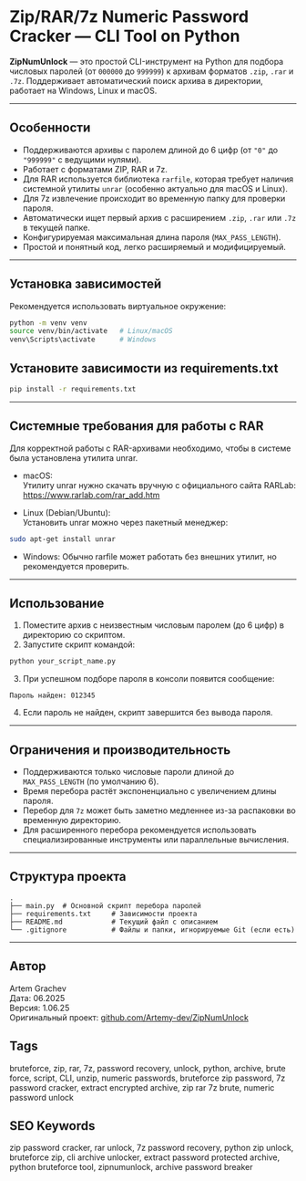 # Zip/RAR/7z Numeric Password Cracker — CLI Tool on Python

**ZipNumUnlock** — это простой CLI-инструмент на Python для подбора числовых паролей (от `000000` до `999999`) к архивам форматов `.zip`, `.rar` и `.7z`. Поддерживает автоматический поиск архива в директории, работает на Windows, Linux и macOS.

---

## Особенности

- Поддерживаются архивы с паролем длиной до 6 цифр (от `"0"` до `"999999"` с ведущими нулями).
- Работает с форматами ZIP, RAR и 7z.
- Для RAR используется библиотека `rarfile`, которая требует наличия системной утилиты `unrar` (особенно актуально для macOS и Linux).
- Для 7z извлечение происходит во временную папку для проверки пароля.
- Автоматически ищет первый архив с расширением `.zip`, `.rar` или `.7z` в текущей папке.
- Конфигурируемая максимальная длина пароля (`MAX_PASS_LENGTH`).
- Простой и понятный код, легко расширяемый и модифицируемый.

---

## Установка зависимостей

Рекомендуется использовать виртуальное окружение:

```bash
python -m venv venv
source venv/bin/activate   # Linux/macOS
venv\Scripts\activate      # Windows
```

## Установите зависимости из requirements.txt

```bash
pip install -r requirements.txt
```

---

## Системные требования для работы с RAR

Для корректной работы с RAR-архивами необходимо, чтобы в системе была установлена утилита unrar.

- macOS:<br>
Утилиту unrar нужно скачать вручную с официального сайта RARLab:
https://www.rarlab.com/rar_add.htm

- Linux (Debian/Ubuntu):<br>
Установить unrar можно через пакетный менеджер:

```bash
sudo apt-get install unrar
```
- Windows:
Обычно rarfile может работать без внешних утилит, но рекомендуется проверить.

---

## Использование

1. Поместите архив с неизвестным числовым паролем (до 6 цифр) в директорию со скриптом.
2. Запустите скрипт командой:

```bash
python your_script_name.py
```

3. При успешном подборе пароля в консоли появится сообщение:

```
Пароль найден: 012345
```

4. Если пароль не найден, скрипт завершится без вывода пароля.

---

## Ограничения и производительность

- Поддерживаются только числовые пароли длиной до `MAX_PASS_LENGTH` (по умолчанию 6).
- Время перебора растёт экспоненциально с увеличением длины пароля.
- Перебор для `7z` может быть заметно медленнее из-за распаковки во временную директорию.
- Для расширенного перебора рекомендуется использовать специализированные инструменты или параллельные вычисления.

---

## Структура проекта
```
.
├── main.py  # Основной скрипт перебора паролей
├── requirements.txt     # Зависимости проекта
├── README.md            # Текущий файл с описанием
└── .gitignore           # Файлы и папки, игнорируемые Git (если есть)
```

---

## Автор
Artem Grachev<br>
Дата: 06.2025<br>
Версия: 1.06.25<br>
Оригинальный проект: [github.com/Artemy-dev/ZipNumUnlock](https://github.com/Artemy-dev/ZipNumUnlock)


## Tags

bruteforce, zip, rar, 7z, password recovery, unlock, python, archive, brute force, script, CLI, unzip, 
numeric passwords, bruteforce zip password, 7z password cracker, extract encrypted archive, zip rar 7z brute, 
numeric password unlock

## SEO Keywords

zip password cracker, rar unlock, 7z password recovery, python zip unlock, bruteforce zip, cli archive unlocker, extract password protected archive, python bruteforce tool, zipnumunlock, archive password breaker
